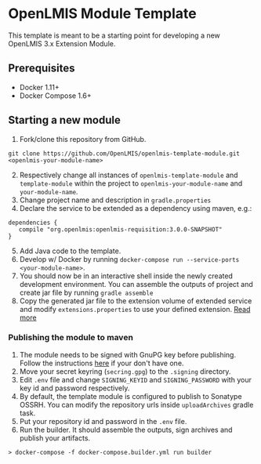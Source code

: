 # OpenLMIS Module Template
This template is meant to be a starting point for developing a new 
OpenLMIS 3.x Extension Module.

## Prerequisites
* Docker 1.11+
* Docker Compose 1.6+

## Starting a new module
1. Fork/clone this repository from GitHub.

 ```shell
 git clone https://github.com/OpenLMIS/openlmis-template-module.git <openlmis-your-module-name>
 ```
2. Respectively change all instances of `openlmis-template-module` and `template-module` within the project 
to `openlmis-your-module-name` and `your-module-name`.
3. Change project name and description in `gradle.properties`
4. Declare the service to be extended as a dependency using maven, e.g.:

 ```
dependencies {
    compile "org.openlmis:openlmis-requisition:3.0.0-SNAPSHOT"
}
 ```
5. Add Java code to the template.
6. Develop w/ Docker by running `docker-compose run --service-ports <your-module-name>`. 
7. You should now be in an interactive shell inside the newly created development environment. 
You can assemble the outputs of project and create jar file by running `gradle assemble`
8. Copy the generated jar file to the extension volume of extended service 
and modify `extensions.properties` to use your defined extension. 
[Read more](https://github.com/OpenLMIS/openlmis-example-extensions#adding-extension-points)

### Publishing the module to maven
1. The module needs to be signed with GnuPG key before publishing. Follow the instructions 
[here](http://blog.sonatype.com/2010/01/how-to-generate-pgp-signatures-with-maven/) if your don't have one.
2. Move your secret keyring (`secring.gpg`) to the `.signing` directory.
3. Edit `.env` file and change `SIGNING_KEYID` and `SIGNING_PASSWORD` with your key id and password respectively.
4. By default, the template module is configured to publish to Sonatype OSSRH. 
You can modify the repository urls inside `uploadArchives` gradle task.
5. Put your repository id and password in the `.env` file.
6. Run the builder. It should assemble the outputs, sign archives and publish your artifacts.
```shell
> docker-compose -f docker-compose.builder.yml run builder
```
